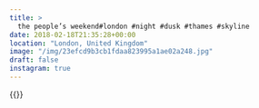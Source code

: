 ```yaml
---
title: >
  the people’s weekend#london #night #dusk #thames #skyline
date: 2018-02-18T21:35:28+00:00
location: "London, United Kingdom"
image: "/img/23efcd9b3cb1fdaa823995a1ae02a248.jpg"
draft: false
instagram: true
---
```


{{<photo src="/img/23efcd9b3cb1fdaa823995a1ae02a248.jpg">}}
